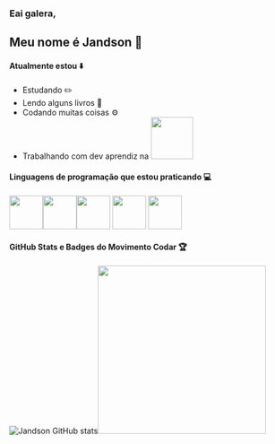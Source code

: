 ### Eai galera,
## Meu nome é Jandson  :vulcan_salute:

#### Atualmente estou :arrow_down:
* Estudando :pencil2:
* Lendo alguns livros :blue_book:
* Codando muitas coisas :gear:
* Trabalhando com dev aprendiz na <a href="https://bluesoft.com.br/"><img width="75"  src='https://movimentocodar.org/wp-content/uploads/2018/08/Bluesoft-Logo.png'></img></a>
#### Linguagens de programação que estou praticando  :computer:
<img src="https://cdn.jsdelivr.net/gh/devicons/devicon/icons/python/python-original.svg" width="60"></img><img src="https://cdn.jsdelivr.net/gh/devicons/devicon/icons/html5/html5-original.svg" width="60"></img><img src="https://cdn.jsdelivr.net/gh/devicons/devicon/icons/css3/css3-original.svg" width="60"></img> <img src="https://cdn.jsdelivr.net/gh/devicons/devicon/icons/javascript/javascript-original.svg" width="60"></img> <img
src="https://cdn.jsdelivr.net/gh/devicons/devicon/icons/java/java-original.svg" width="60"/>
#### GitHub Stats e Badges do Movimento Codar :trophy:
</img> ![Jandson GitHub stats](https://github-readme-stats.vercel.app/api?username=Jand-S&locale=pt-br&theme=midnight-purple)<img src="https://codar-badges.vercel.app/api/card/Jand-S" width="300" height="" ></img>
